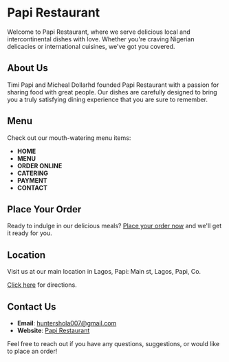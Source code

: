 # Papi Restaurant

Welcome to Papi Restaurant, where we serve delicious local and intercontinental dishes with love. Whether you're craving Nigerian delicacies or international cuisines, we've got you covered. 

## About Us

Timi Papi and Micheal Dollarhd founded Papi Restaurant with a passion for sharing food with great people. Our dishes are carefully designed to bring you a truly satisfying dining experience that you are sure to remember.

## Menu

Check out our mouth-watering menu items:

- **HOME**
- **MENU**
- **ORDER ONLINE**
- **CATERING**
- **PAYMENT**
- **CONTACT**

## Place Your Order

Ready to indulge in our delicious meals? [Place your order now](mailto:huntershola007@gmail.com?Subject=Order) and we'll get it ready for you.

## Location

Visit us at our main location in Lagos, Papi:
Main st, Lagos, Papi, Co.

[Click here](https://www.google.com/maps/embed?pb=!1m18!1m12!1m3!1d63335.05824124821!2d3.401756179247814!3d7.190400100000001!2m3!1f0!2f0!3f0!3m2!1i1024!2i768!4f13.1!3m3!1m2!1s0x103a363e55ddde7b%3A0xd02e694a51e7486c!2sD%C3%A9Skilz%20Shawarma!5e0!3m2!1sen!2sng!4v1634091911363!5m2!1sen!2sng) for directions.

## Contact Us

- **Email**: huntershola007@gmail.com
- **Website**: [Papi Restaurant](https://github.com/Huntershola/Papi-Restaurant)

Feel free to reach out if you have any questions, suggestions, or would like to place an order!

